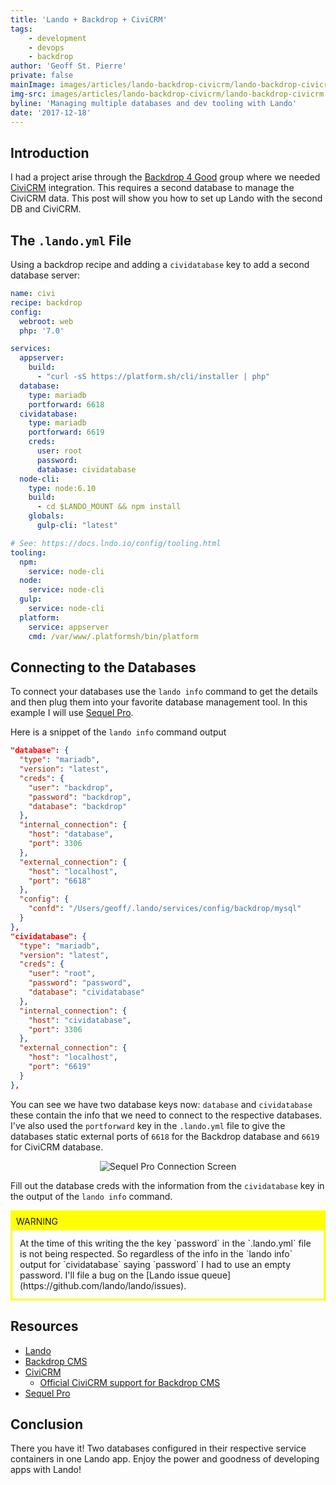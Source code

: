 ```yaml
---
title: 'Lando + Backdrop + CiviCRM'
tags:
    - development
    - devops
    - backdrop
author: 'Geoff St. Pierre'
private: false
mainImage: images/articles/lando-backdrop-civicrm/lando-backdrop-civicrm.jpg
img-src: images/articles/lando-backdrop-civicrm/lando-backdrop-civicrm.jpg
byline: 'Managing multiple databases and dev tooling with Lando'
date: '2017-12-18'
---
```


Introduction
------------

I had a project arise through the [Backdrop 4 Good](https://backdrop4good.org) group where we needed [CiviCRM](https://civicrm.org/) integration. This requires a second database to manage the CiviCRM data. This post will show you how to set up Lando with the second DB and CiviCRM.

The `.lando.yml` File
---------------------

Using a backdrop recipe and adding a `cividatabase` key to add a second database server:

```yaml
name: civi
recipe: backdrop
config:
  webroot: web
  php: '7.0'

services:
  appserver:
    build:
      - "curl -sS https://platform.sh/cli/installer | php"
  database:
    type: mariadb
    portforward: 6618
  cividatabase:
    type: mariadb
    portforward: 6619
    creds:
      user: root
      password:
      database: cividatabase
  node-cli:
    type: node:6.10
    build:
      - cd $LANDO_MOUNT && npm install
    globals:
      gulp-cli: "latest"

# See: https://docs.lndo.io/config/tooling.html
tooling:
  npm:
    service: node-cli
  node:
    service: node-cli
  gulp:
    service: node-cli
  platform:
    service: appserver
    cmd: /var/www/.platformsh/bin/platform

```

Connecting to the Databases
---------------------------

To connect your databases use the `lando info` command to get the details and then plug them into your favorite database management tool. In this example I will use [Sequel Pro](https://www.sequelpro.com/).

Here is a snippet of the `lando info` command output

```json
"database": {
  "type": "mariadb",
  "version": "latest",
  "creds": {
    "user": "backdrop",
    "password": "backdrop",
    "database": "backdrop"
  },
  "internal_connection": {
    "host": "database",
    "port": 3306
  },
  "external_connection": {
    "host": "localhost",
    "port": "6618"
  },
  "config": {
    "confd": "/Users/geoff/.lando/services/config/backdrop/mysql"
  }
},
"cividatabase": {
  "type": "mariadb",
  "version": "latest",
  "creds": {
    "user": "root",
    "password": "password",
    "database": "cividatabase"
  },
  "internal_connection": {
    "host": "cividatabase",
    "port": 3306
  },
  "external_connection": {
    "host": "localhost",
    "port": "6619"
  }
},
```

You can see we have two database keys now: `database` and `cividatabase` these contain the info that we need to connect to the respective databases. I've also used the `portforward` key in the `.lando.yml` file to give the databases static external ports of `6618` for the Backdrop database and `6619` for CiviCRM database.

<center>
  <img alt="Sequel Pro Connection Screen" src="images/articles/lando-backdrop-civicrm/sqlpro-creds.jpg" />
</center>

Fill out the database creds with the information from the `cividatabase` key in the output of the `lando info` command.

<div style="border: medium solid yellow;">
  <div style="background-color: yellow; padding: 6px;">
    WARNING
  </div>
  <div style="padding: 12px;">
    At the time of this writing the the key `password` in the `.lando.yml` file is not being respected. So regardless of the info in the `lando info` output for `cividatabase` saying `password` I had to use an empty password. I'll file a bug on the [Lando issue queue](https://github.com/lando/lando/issues).
  </div>
</div>

Resources
---------

* [Lando](https://docs.devwithlando.io)
* [Backdrop CMS](https://backdropcms.org)
* [CiviCRM](https://civicrm.org)
  * [Official CiviCRM support for Backdrop CMS](https://backdropcms.org/news/official-civicrm-support-backdrop-cms)
* [Sequel Pro](https://www.sequelpro.com)

Conclusion
----------

There you have it! Two databases configured in their respective service containers in one Lando app. Enjoy the power and goodness of developing apps with Lando!

